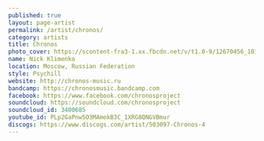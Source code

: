 ```yaml
---
published: true
layout: page-artist
permalink: /artist/chronos/
category: artists
title: Chronos
photo_cover: https://scontent-fra3-1.xx.fbcdn.net/v/t1.0-9/12670456_10153514548428237_2321832387671281020_n.jpg?oh=b28f31763daa2124102e6f80acce7bea&oe=5981FE7A
name: Nick Klimenko
location: Moscow, Russian Federation
style: Psychill
website: http://chronos-music.ru
bandcamp: https://chronosmusic.bandcamp.com
facebook: https://www.facebook.com/chronosproject
soundcloud: https://soundcloud.com/chronosproject
soundcloud_id: 3400685
youtube_id: PLp2GaPnw5O3MAmokB3C_1XRG8QNGVBmur
discogs: https://www.discogs.com/artist/503097-Chronos-4
---
```

